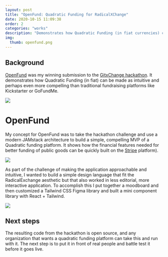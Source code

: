 ```yaml
---
layout: post
title: "OpenFund: Quadratic Funding for RadicalXChange"
date: 2020-10-15 11:09:38
order: 2
categories: "works"
description: "Demonstrates how Quadratic Funding (in fiat currencies) can be made as intuitive as legacy fundraising platforms."
img:
  thumb: openfund.png
---
```


## Background

[OpenFund](https://github.com/moarsel/openfund) was my winning submission to the [GitxChange hackathon](https://gitcoin.co/issue/RadicalxChange/GitxChange/5/100023819). It demonstrates how Quadratic Funding (in fiat) can be made as intuitive and perhaps even more compelling than traditional fundraising platforms like Kickstarter or GoFundMe.

<img src="{{ site.url }}/images/openfund.png" class="feature-image">

# OpenFund

My concept for OpenFund was to take the hackathon challenge and use a modern JAMstack architecture to build a simple, compelling MVP of a Quadratic funding platform. It shows how the financial features needed for better funding of public goods can be quickly built on the [Stripe](https://stripe.com/) platform).

<img src="{{ site.url }}/images/mood-board.png" class="feature-image">

As part of the challenge of making the application approachable and intuitive, I wanted to build a simple design language that fit the RadicalExchange aesthetic but that also worked in less editorial, more interactive application. To accomplish this I put together a moodboard and then customized a Tailwind CSS Figma library and built a mini component library with React + Tailwind.

<img src="{{ site.url }}/images/qf-overview.png" class="feature-image">

## Next steps

The resulting code from the hackathon is open source, and any organization that wants a quadratic funding platform can take this and run with it. The next step is to put it in front of real people and battle test it before it goes live.
